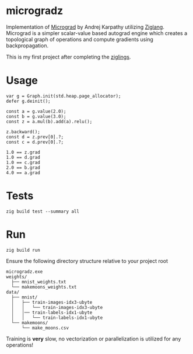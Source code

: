 # microgradz

Implementation of [Micrograd](https://github.com/karpathy/micrograd) by Andrej Karpathy utilizing [Ziglang](https://ziglang.org/). Micrograd is a simpler scalar-value based autograd engine which creates a topological graph of operations and compute gradients using backpropagation.

This is my first project after completing the [ziglings](https://codeberg.org/ziglings/exercises/#ziglings).

# Usage
```zig
var g = Graph.init(std.heap.page_allocator);
defer g.deinit();

const a = g.value(2.0);
const b = g.value(3.0);
const z = a.mul(b).add(a).relu();

z.backward();
const d = z.prev[0].?;
const c = d.prev[0].?;

1.0 == z.grad
1.0 == d.grad
1.0 == c.grad
2.0 == b.grad
4.0 == a.grad
```

# Tests
```
zig build test --summary all
```
# Run

```
zig build run
```

Ensure the following directory structure relative to your project root
```
microgradz.exe
weights/
  ├── mnist_weights.txt
  └── makemoons_weights.txt
data/
  ├── mnist/
  │   ├── train-images-idx3-ubyte 
  │   │   └── train-images-idx3-ubyte
  │   │── train-labels-idx1-ubyte    
  │   │   └── train-labels-idx1-ubyte   
  └── makemoons/
      └── make_moons.csv
```

Training is **very** slow, no vectorization or parallelization is utilized for any operations!